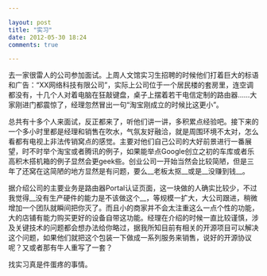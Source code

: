 ```yaml
---

layout: post
title: "实习"
date: 2012-05-30 18:24
comments: true

---
```

去一家很雷人的公司参加面试。上周人文馆实习生招聘的时候他们打着巨大的标语和广告：“XX网络科技有限公司”，实际上公司位于一个居民楼的套房里，连空调都没有，十几个人对着电脑在狂敲键盘，桌子上摆着若干电信定制的路由器……大家刚进门都震惊了，经理忽然冒出一句“淘宝刚成立的时候比这更小”。

总共有十多个人来面试，反正都来了，听他们讲一讲，多积累点经验吧。接下来的一个多小时里都是经理和销售在吹水，气氛友好融洽，就是周围环境不太对，怎么看都有电视上非法传销窝点的感觉。主要对他们自己公司的大好前景进行一番展望，时不时举个淘宝或者腾讯的例子，如果能举点Google创立之初的车库或者乐高积木搭机箱的例子显然会更geek些。创业公司一开始当然会比较简陋，但是三年了还窝在这简陋的地方显然是有问题，要么__老板太抠__或是__没赚到钱__。

据介绍公司的主要业务是路由器Portal认证页面，这一块做的人确实比较少，不过我觉得__没有生产硬件的能力是不该做这个__，等规模一扩大，大公司跟进，稍微增加一个团队就瞬间把你灭了。而且小的商家并不会太注重这么一点个性的功能，大的店铺有能力购买更好的设备自带这功能。经理在介绍的时候一直比较谨慎，涉及关键技术的问题都会想办法给你略过，据我所知目前有相关的开源项目可以解决这个问题，如果他们就把这个包装一下做成一系列服务来销售，说好的开源协议呢？又或者那有牛人重写了一套？

找实习真是件蛋疼的事情。
